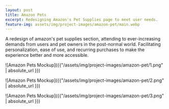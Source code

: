 ```yaml
---
layout: post
title: Amazon Pets
excerpt: Redesigning Amazon's Pet Supplies page to meet user needs.
feature-img: assets/img/project-images/amazon-pet/main.webp
---
```


A redesign of amazon's pet supplies section, attending to ever-increasing demands from users and pet owners in the post-normal world. Facilitating personalization, ease of use, and recurring purchases to make the experience better and more accessible.

![Amazon Pets Mockup]({{"/assets/img/project-images/amazon-pet/1.png" | absolute_url }})

![Amazon Pets Mockup]({{"/assets/img/project-images/amazon-pet/2.png" | absolute_url }})

![Amazon Pets Mockup]({{"/assets/img/project-images/amazon-pet/3.png" | absolute_url }})
